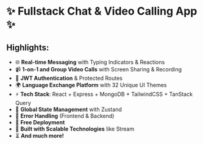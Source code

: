 # ✨ Fullstack Chat & Video Calling App ✨

## Highlights:

- 🌐 **Real-time Messaging** with Typing Indicators & Reactions
- 📹 **1-on-1 and Group Video Calls** with Screen Sharing & Recording
- 🔐 **JWT Authentication** & Protected Routes
- 🌍 **Language Exchange Platform** with 32 Unique UI Themes
- ⚡ **Tech Stack**: React + Express + MongoDB + TailwindCSS + TanStack Query
- 🧠 **Global State Management** with Zustand
- 🚨 **Error Handling** (Frontend & Backend)
- 🚀 **Free Deployment**
- 🎯 **Built with Scalable Technologies** like Stream
- ⏳ **And much more!**
